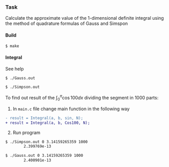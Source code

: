 ### Task

Calculate the approximate value of the 1-dimensional definite integral using the method of quadrature formulas of Gauss and Simspon

#### Build
```bash
$ make
```

#### Integral
See help
```bash
$ ./Gauss.out
```
```bash
$ ./Simpson.out
```
To find out result of the $\int_0^\pi\cos 100dx$ dividing the segment in 1000 parts:
1. In `main.c` file change main function in the following way
  ```diff
  - result = Integral(a, b, sin, N);
  + result = Integral(a, b, Cos100, N);
  ```
2. Run program
  ```bash
  $ ./Simpson.out 0 3.14159265359 1000
          2.399769e-13
  ```
  ```bash
  $ ./Gauss.out 0 3.14159265359 1000
          2.400901e-13
  ```
